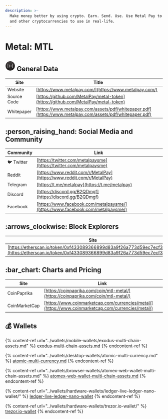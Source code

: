 ```yaml
---
description: >-
  Make money better by using crypto. Earn. Send. Use. Use Metal Pay to buy MTL
  and other cryptocurrencies to use in real-life.
---
```


# Metal: MTL

## <img src="../.gitbook/assets/mtl.png" alt="" data-size="original"> General Data

| Site        | Title                                                                                                    |
| ----------- | -------------------------------------------------------------------------------------------------------- |
| Website     | [https://www.metalpay.com/](https://www.metalpay.com/)                                                   |
| Source Code | [https://github.com/MetalPay/metal-token](https://github.com/MetalPay/metal-token)                       |
| Whitepaper  | [https://www.metalpay.com/assets/pdf/whitepaper.pdf](https://www.metalpay.com/assets/pdf/whitepaper.pdf) |

## :person\_raising\_hand: Social Media and Community

| Community      | Link                                                                           |
| -------------- | ------------------------------------------------------------------------------ |
| :bird: Twitter | [https://twitter.com/metalpaysme](https://twitter.com/metalpaysme)             |
| Reddit         | [https://www.reddit.com/r/MetalPay](https://www.reddit.com/r/MetalPay)         |
| Telegram       | [https://t.me/metalpay](https://t.me/metalpay)                                 |
| Discord        | [https://discord.gg/B2QDmgf](https://discord.gg/B2QDmgf)                       |
| Facebook       | [https://www.facebook.com/metalpaysme/](https://www.facebook.com/metalpaysme/) |

## :arrows\_clockwise: Block Explorers

| Site                                                                                                                                           |
| ---------------------------------------------------------------------------------------------------------------------------------------------- |
| [https://etherscan.io/token/0xf433089366899d83a9f26a773d59ec7ecf30355e](https://etherscan.io/token/0xf433089366899d83a9f26a773d59ec7ecf30355e) |

## :bar\_chart: Charts and Pricing

| Site          | Link                                                                                               |
| ------------- | -------------------------------------------------------------------------------------------------- |
| CoinPaprika   | [https://coinpaprika.com/coin/mtl-metal/](https://coinpaprika.com/coin/mtl-metal/)                 |
| CoinMarketCap | [https://www.coinmarketcap.com/currencies/metal/](https://www.coinmarketcap.com/currencies/metal/) |

## :moneybag: Wallets

{% content-ref url="../wallets/mobile-wallets/exodus-multi-chain-assets.md" %}
[exodus-multi-chain-assets.md](../wallets/mobile-wallets/exodus-multi-chain-assets.md)
{% endcontent-ref %}

{% content-ref url="../wallets/desktop-wallets/atomic-multi-currency.md" %}
[atomic-multi-currency.md](../wallets/desktop-wallets/atomic-multi-currency.md)
{% endcontent-ref %}

{% content-ref url="../wallets/browser-wallets/atomex-web-wallet-multi-chain-assets.md" %}
[atomex-web-wallet-multi-chain-assets.md](../wallets/browser-wallets/atomex-web-wallet-multi-chain-assets.md)
{% endcontent-ref %}

{% content-ref url="../wallets/hardware-wallets/ledger-live-ledger-nano-wallet/" %}
[ledger-live-ledger-nano-wallet](../wallets/hardware-wallets/ledger-live-ledger-nano-wallet/)
{% endcontent-ref %}

{% content-ref url="../wallets/hardware-wallets/trezor.io-wallet/" %}
[trezor.io-wallet](../wallets/hardware-wallets/trezor.io-wallet/)
{% endcontent-ref %}
